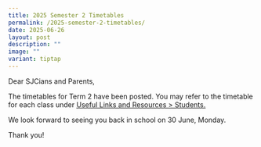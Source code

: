 ```yaml
---
title: 2025 Semester 2 Timetables
permalink: /2025-semester-2-timetables/
date: 2025-06-26
layout: post
description: ""
image: ""
variant: tiptap
---
```

<p>Dear SJCians and Parents,</p>
<p>The timetables for Term 2 have been posted. You may refer to the timetable
for each class under <a href="https://www.chijstjosephsconvent.moe.edu.sg/useful-links/students/" rel="noopener nofollow" target="_blank"><u>Useful Links and Resources &gt; Students.</u></a>
</p>
<p>We look forward to seeing you back in school on 30 June, Monday.</p>
<p>Thank you!</p>